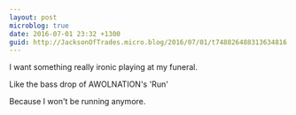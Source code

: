 ```yaml
---
layout: post
microblog: true
date: 2016-07-01 23:32 +1300
guid: http://JacksonOfTrades.micro.blog/2016/07/01/t748826488313634816.html
---
```

I want something really ironic playing at my funeral.

Like the bass drop of AWOLNATION's 'Run'

Because I won't be running anymore.

